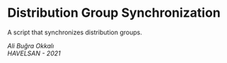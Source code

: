 # Distribution Group Synchronization

A script that synchronizes distribution groups.

*Ali Buğra Okkalı  
HAVELSAN - 2021*

